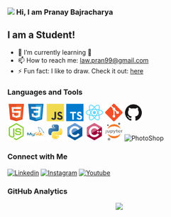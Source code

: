 ### <img src="https://media.tenor.com/images/30169e4a670daf12443df7d2dd140176/tenor.gif" width="30px"> Hi, I am Pranay Bajracharya

## I am a Student!

- 🌱 I’m currently learning 🙂
- 📫 How to reach me: law.pran99@gmail.com
- ⚡ Fun fact: I like to draw. Check it out: <a href="https://www.instagram.com/its_pranay_arts/" target="_blank">here</a>

### Languages and Tools
<p>
  <img src="https://github.com/devicons/devicon/blob/master/icons/html5/html5-original.svg" alt="HTML" width="40" height="40" /> 
  <img src="https://github.com/devicons/devicon/blob/master/icons/css3/css3-original.svg" alt="CSS" width="40" height="40" /> 
  <img src="https://github.com/devicons/devicon/blob/master/icons/javascript/javascript-original.svg" alt="JavaScript" width="40" height="40" /> 
  <img src="https://github.com/devicons/devicon/blob/master/icons/typescript/typescript-original.svg" alt="TypeScript" width="40" height="40" /> 
  <img src="https://github.com/devicons/devicon/blob/master/icons/react/react-original.svg" alt="React" width="40" height="40" /> 
  <img src="https://github.com/devicons/devicon/blob/master/icons/git/git-original.svg" alt="Git" width="40" height="40" />
  <img src="https://github.com/devicons/devicon/blob/master/icons/github/github-original.svg" alt="GitHub" width="40" height="40" />
<br>
  <img src="https://github.com/devicons/devicon/blob/master/icons/nodejs/nodejs-original.svg" alt="Node" width="40" height="40" />
  <img src="https://github.com/devicons/devicon/blob/master/icons/mysql/mysql-original-wordmark.svg" alt="MySQL" width="40" height="40" /> 
  <img src="https://github.com/devicons/devicon/blob/master/icons/python/python-original.svg" alt="Python" width="40" height="40" />
  <img src="https://github.com/devicons/devicon/blob/master/icons/c/c-original.svg" alt="C" width="40" height="40" /> 
  <img src="https://github.com/devicons/devicon/blob/master/icons/cplusplus/cplusplus-original.svg" alt="C++" width="40" height="40" /> 
  <img src="https://github.com/devicons/devicon/blob/master/icons/jupyter/jupyter-original-wordmark.svg" alt="Jupyter Notebook" width="40" height="40" />
  <img src="https://img.icons8.com/color/50/000000/adobe-photoshop.png" alt="PhotoShop" width="40" height="40" />
</p>

### Connect with Me
<p>
  <a href="https://www.linkedin.com/in/pranaybajracharya" target="blank"><img align="center" src="https://raw.githubusercontent.com/rahuldkjain/github-profile-readme-generator/master/src/images/icons/Social/linked-in-alt.svg" alt="Linkedin" height="30" width="40" /></a>
  <a href="https://www.instagram.com/its_pranay_arts" target="blank"><img align="center" src="https://raw.githubusercontent.com/rahuldkjain/github-profile-readme-generator/master/src/images/icons/Social/instagram.svg" alt="Instagram" height="30" width="40" /></a>
  <a href="https://www.youtube.com/watch?v=dQw4w9WgXcQ" target="blank"><img align="center" src="https://raw.githubusercontent.com/rahuldkjain/github-profile-readme-generator/master/src/images/icons/Social/youtube.svg" alt="Youtube" height="30" width="40" /></a>
</p>

### GitHub Analytics
<p align="center">
  <a href="https://github.com/PranayBajracharya">
    <!-- <img height="180em" src="https://github-readme-stats-eight-theta.vercel.app/api?username=PranayBajracharya&show_icons=true&theme=radical&include_all_commits=true&count_private=true"/> -->
    <img height="180em" src="https://github-readme-stats-eight-theta.vercel.app/api/top-langs/?username=PranayBajracharya&layout=compact&langs_count=8&theme=radical&hide=jupyter%20notebook"/>
  </a>
</p>

<!-- <p align="center">
<img align="center" src="https://github-readme-streak-stats.herokuapp.com/?user=PranayBajracharya&show_icons=true&theme=tokyonight_duo" alt="PranayBajracharya" />
</p> -->

<!-- 
<p align="center">
  <img src="https://visitor-badge.laobi.icu/badge?page_id=PranayBajracharya.PranayBajracharya">
  <img alt="GitHub followers" src="https://img.shields.io/github/followers/PranayBajracharya?style=social">
</p> -->
